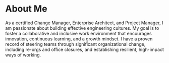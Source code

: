 # About Me

As a certified Change Manager, Enterprise Architect, and Project Manager, I am passionate about building effective engineering cultures. My goal is to foster a collaborative and inclusive work environment that encourages innovation, continuous learning, and a growth mindset. I have a proven record of steering teams through significant organizational change, including re-orgs and office closures, and establishing resilient, high-impact ways of working.